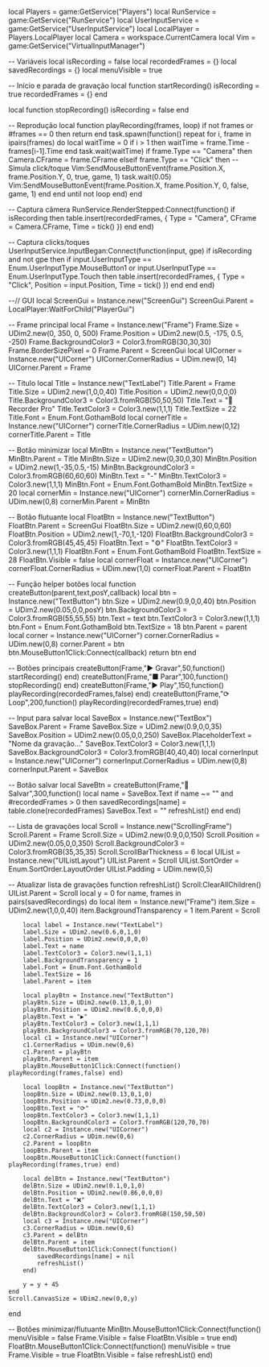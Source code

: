 local Players = game:GetService("Players")
local RunService = game:GetService("RunService")
local UserInputService = game:GetService("UserInputService")
local LocalPlayer = Players.LocalPlayer
local Camera = workspace.CurrentCamera
local Vim = game:GetService("VirtualInputManager")

-- Variáveis
local isRecording = false
local recordedFrames = {}
local savedRecordings = {}
local menuVisible = true

-- Início e parada de gravação
local function startRecording()
    isRecording = true
    recordedFrames = {}
end

local function stopRecording()
    isRecording = false
end

-- Reprodução
local function playRecording(frames, loop)
    if not frames or #frames == 0 then return end
    task.spawn(function()
        repeat
            for i, frame in ipairs(frames) do
                local waitTime = 0
                if i > 1 then
                    waitTime = frame.Time - frames[i-1].Time
                end
                task.wait(waitTime)
                if frame.Type == "Camera" then
                    Camera.CFrame = frame.CFrame
                elseif frame.Type == "Click" then
                    -- Simula click/toque
                    Vim:SendMouseButtonEvent(frame.Position.X, frame.Position.Y, 0, true, game, 1)
                    task.wait(0.05)
                    Vim:SendMouseButtonEvent(frame.Position.X, frame.Position.Y, 0, false, game, 1)
                end
            end
        until not loop
    end)
end

-- Captura câmera
RunService.RenderStepped:Connect(function()
    if isRecording then
        table.insert(recordedFrames, {
            Type = "Camera",
            CFrame = Camera.CFrame,
            Time = tick()
        })
    end
end)

-- Captura clicks/toques
UserInputService.InputBegan:Connect(function(input, gpe)
    if isRecording and not gpe then
        if input.UserInputType == Enum.UserInputType.MouseButton1 or input.UserInputType == Enum.UserInputType.Touch then
            table.insert(recordedFrames, {
                Type = "Click",
                Position = input.Position,
                Time = tick()
            })
        end
    end
end)

--// GUI
local ScreenGui = Instance.new("ScreenGui")
ScreenGui.Parent = LocalPlayer:WaitForChild("PlayerGui")

-- Frame principal
local Frame = Instance.new("Frame")
Frame.Size = UDim2.new(0, 350, 0, 500)
Frame.Position = UDim2.new(0.5, -175, 0.5, -250)
Frame.BackgroundColor3 = Color3.fromRGB(30,30,30)
Frame.BorderSizePixel = 0
Frame.Parent = ScreenGui
local UICorner = Instance.new("UICorner")
UICorner.CornerRadius = UDim.new(0, 14)
UICorner.Parent = Frame

-- Título
local Title = Instance.new("TextLabel")
Title.Parent = Frame
Title.Size = UDim2.new(1,0,0,40)
Title.Position = UDim2.new(0,0,0,0)
Title.BackgroundColor3 = Color3.fromRGB(50,50,50)
Title.Text = "🎥 Recorder Pro"
Title.TextColor3 = Color3.new(1,1,1)
Title.TextSize = 22
Title.Font = Enum.Font.GothamBold
local cornerTitle = Instance.new("UICorner")
cornerTitle.CornerRadius = UDim.new(0,12)
cornerTitle.Parent = Title

-- Botão minimizar
local MinBtn = Instance.new("TextButton")
MinBtn.Parent = Title
MinBtn.Size = UDim2.new(0,30,0,30)
MinBtn.Position = UDim2.new(1,-35,0.5,-15)
MinBtn.BackgroundColor3 = Color3.fromRGB(60,60,60)
MinBtn.Text = "-"
MinBtn.TextColor3 = Color3.new(1,1,1)
MinBtn.Font = Enum.Font.GothamBold
MinBtn.TextSize = 20
local cornerMin = Instance.new("UICorner")
cornerMin.CornerRadius = UDim.new(0,8)
cornerMin.Parent = MinBtn

-- Botão flutuante
local FloatBtn = Instance.new("TextButton")
FloatBtn.Parent = ScreenGui
FloatBtn.Size = UDim2.new(0,60,0,60)
FloatBtn.Position = UDim2.new(1,-70,1,-120)
FloatBtn.BackgroundColor3 = Color3.fromRGB(45,45,45)
FloatBtn.Text = "⚙"
FloatBtn.TextColor3 = Color3.new(1,1,1)
FloatBtn.Font = Enum.Font.GothamBold
FloatBtn.TextSize = 28
FloatBtn.Visible = false
local cornerFloat = Instance.new("UICorner")
cornerFloat.CornerRadius = UDim.new(1,0)
cornerFloat.Parent = FloatBtn

-- Função helper botões
local function createButton(parent,text,posY,callback)
    local btn = Instance.new("TextButton")
    btn.Size = UDim2.new(0.9,0,0,40)
    btn.Position = UDim2.new(0.05,0,0,posY)
    btn.BackgroundColor3 = Color3.fromRGB(55,55,55)
    btn.Text = text
    btn.TextColor3 = Color3.new(1,1,1)
    btn.Font = Enum.Font.GothamBold
    btn.TextSize = 18
    btn.Parent = parent
    local corner = Instance.new("UICorner")
    corner.CornerRadius = UDim.new(0,8)
    corner.Parent = btn
    btn.MouseButton1Click:Connect(callback)
    return btn
end

-- Botões principais
createButton(Frame,"▶ Gravar",50,function() startRecording() end)
createButton(Frame,"■ Parar",100,function() stopRecording() end)
createButton(Frame,"▶ Play",150,function() playRecording(recordedFrames,false) end)
createButton(Frame,"⟳ Loop",200,function() playRecording(recordedFrames,true) end)

-- Input para salvar
local SaveBox = Instance.new("TextBox")
SaveBox.Parent = Frame
SaveBox.Size = UDim2.new(0.9,0,0,35)
SaveBox.Position = UDim2.new(0.05,0,0,250)
SaveBox.PlaceholderText = "Nome da gravação..."
SaveBox.TextColor3 = Color3.new(1,1,1)
SaveBox.BackgroundColor3 = Color3.fromRGB(40,40,40)
local cornerInput = Instance.new("UICorner")
cornerInput.CornerRadius = UDim.new(0,8)
cornerInput.Parent = SaveBox

-- Botão salvar
local SaveBtn = createButton(Frame,"💾 Salvar",300,function()
    local name = SaveBox.Text
    if name ~= "" and #recordedFrames > 0 then
        savedRecordings[name] = table.clone(recordedFrames)
        SaveBox.Text = ""
        refreshList()
    end
end)

-- Lista de gravações
local Scroll = Instance.new("ScrollingFrame")
Scroll.Parent = Frame
Scroll.Size = UDim2.new(0.9,0,0,150)
Scroll.Position = UDim2.new(0.05,0,0,350)
Scroll.BackgroundColor3 = Color3.fromRGB(35,35,35)
Scroll.ScrollBarThickness = 6
local UIList = Instance.new("UIListLayout")
UIList.Parent = Scroll
UIList.SortOrder = Enum.SortOrder.LayoutOrder
UIList.Padding = UDim.new(0,5)

-- Atualizar lista de gravações
function refreshList()
    Scroll:ClearAllChildren()
    UIList.Parent = Scroll
    local y = 0
    for name, frames in pairs(savedRecordings) do
        local item = Instance.new("Frame")
        item.Size = UDim2.new(1,0,0,40)
        item.BackgroundTransparency = 1
        item.Parent = Scroll

        local label = Instance.new("TextLabel")
        label.Size = UDim2.new(0.6,0,1,0)
        label.Position = UDim2.new(0,0,0,0)
        label.Text = name
        label.TextColor3 = Color3.new(1,1,1)
        label.BackgroundTransparency = 1
        label.Font = Enum.Font.GothamBold
        label.TextSize = 16
        label.Parent = item

        local playBtn = Instance.new("TextButton")
        playBtn.Size = UDim2.new(0.13,0,1,0)
        playBtn.Position = UDim2.new(0.6,0,0,0)
        playBtn.Text = "▶"
        playBtn.TextColor3 = Color3.new(1,1,1)
        playBtn.BackgroundColor3 = Color3.fromRGB(70,120,70)
        local c1 = Instance.new("UICorner")
        c1.CornerRadius = UDim.new(0,6)
        c1.Parent = playBtn
        playBtn.Parent = item
        playBtn.MouseButton1Click:Connect(function() playRecording(frames,false) end)

        local loopBtn = Instance.new("TextButton")
        loopBtn.Size = UDim2.new(0.13,0,1,0)
        loopBtn.Position = UDim2.new(0.73,0,0,0)
        loopBtn.Text = "⟳"
        loopBtn.TextColor3 = Color3.new(1,1,1)
        loopBtn.BackgroundColor3 = Color3.fromRGB(120,70,70)
        local c2 = Instance.new("UICorner")
        c2.CornerRadius = UDim.new(0,6)
        c2.Parent = loopBtn
        loopBtn.Parent = item
        loopBtn.MouseButton1Click:Connect(function() playRecording(frames,true) end)

        local delBtn = Instance.new("TextButton")
        delBtn.Size = UDim2.new(0.1,0,1,0)
        delBtn.Position = UDim2.new(0.86,0,0,0)
        delBtn.Text = "❌"
        delBtn.TextColor3 = Color3.new(1,1,1)
        delBtn.BackgroundColor3 = Color3.fromRGB(150,50,50)
        local c3 = Instance.new("UICorner")
        c3.CornerRadius = UDim.new(0,6)
        c3.Parent = delBtn
        delBtn.Parent = item
        delBtn.MouseButton1Click:Connect(function()
            savedRecordings[name] = nil
            refreshList()
        end)

        y = y + 45
    end
    Scroll.CanvasSize = UDim2.new(0,0,y)
end

-- Botões minimizar/flutuante
MinBtn.MouseButton1Click:Connect(function()
    menuVisible = false
    Frame.Visible = false
    FloatBtn.Visible = true
end)
FloatBtn.MouseButton1Click:Connect(function()
    menuVisible = true
    Frame.Visible = true
    FloatBtn.Visible = false
    refreshList()
end)

